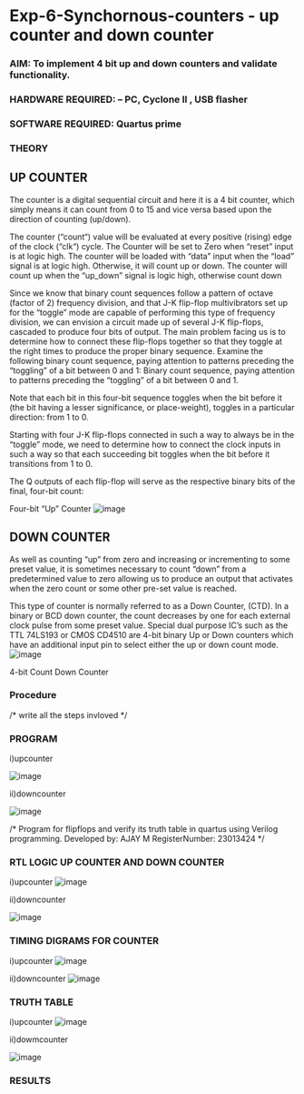 # Exp-6-Synchornous-counters - up counter and down counter 
### AIM: To implement 4 bit up and down counters and validate  functionality.
### HARDWARE REQUIRED:  – PC, Cyclone II , USB flasher
### SOFTWARE REQUIRED:   Quartus prime
### THEORY 

## UP COUNTER 
The counter is a digital sequential circuit and here it is a 4 bit counter, which simply means it can count from 0 to 15 and vice versa based upon the direction of counting (up/down). 

The counter (“count“) value will be evaluated at every positive (rising) edge of the clock (“clk“) cycle.
The Counter will be set to Zero when “reset” input is at logic high.
The counter will be loaded with “data” input when the “load” signal is at logic high. Otherwise, it will count up or down.
The counter will count up when the “up_down” signal is logic high, otherwise count down

Since we know that binary count sequences follow a pattern of octave (factor of 2) frequency division, and that J-K flip-flop multivibrators set up for the “toggle” mode are capable of performing this type of frequency division, we can envision a circuit made up of several J-K flip-flops, cascaded to produce four bits of output.
The main problem facing us is to determine how to connect these flip-flops together so that they toggle at the right times to produce the proper binary sequence.
Examine the following binary count sequence, paying attention to patterns preceding the “toggling” of a bit between 0 and 1:
Binary count sequence, paying attention to patterns preceding the “toggling” of a bit between 0 and 1.

Note that each bit in this four-bit sequence toggles when the bit before it (the bit having a lesser significance, or place-weight), toggles in a particular direction: from 1 to 0.



 
 

Starting with four J-K flip-flops connected in such a way to always be in the “toggle” mode, we need to determine how to connect the clock inputs in such a way so that each succeeding bit toggles when the bit before it transitions from 1 to 0.

The Q outputs of each flip-flop will serve as the respective binary bits of the final, four-bit count:

 
 

Four-bit “Up” Counter
![image](https://user-images.githubusercontent.com/36288975/169644758-b2f4339d-9532-40c5-af40-8f4f8c942e2c.png)



## DOWN COUNTER 

As well as counting “up” from zero and increasing or incrementing to some preset value, it is sometimes necessary to count “down” from a predetermined value to zero allowing us to produce an output that activates when the zero count or some other pre-set value is reached.

This type of counter is normally referred to as a Down Counter, (CTD). In a binary or BCD down counter, the count decreases by one for each external clock pulse from some preset value. Special dual purpose IC’s such as the TTL 74LS193 or CMOS CD4510 are 4-bit binary Up or Down counters which have an additional input pin to select either the up or down count mode.
![image](https://user-images.githubusercontent.com/36288975/169644844-1a14e123-7228-4ed8-81a9-eb937dff4ac8.png)


4-bit Count Down Counter
### Procedure
/* write all the steps invloved */



### PROGRAM 

i)upcounter


![image](https://github.com/AjayM014/Exp-7-Synchornous-counters-/assets/150011759/8191ba70-75f3-4821-937a-0a47e7533d56)

ii)downcounter


![image](https://github.com/AjayM014/Exp-7-Synchornous-counters-/assets/150011759/f55881c1-945f-4a14-a7df-39c90588bc3d)

/*
Program for flipflops  and verify its truth table in quartus using Verilog programming.
Developed by: AJAY M
RegisterNumber:  23013424
*/






### RTL LOGIC UP COUNTER AND DOWN COUNTER  


i)upcounter
![image](https://github.com/AjayM014/Exp-7-Synchornous-counters-/assets/150011759/adf66871-df68-4696-b008-5c8d71424674)

ii)downcounter


![image](https://github.com/AjayM014/Exp-7-Synchornous-counters-/assets/150011759/1954ac3a-d334-4809-8d54-cf86aa2b4e20)




### TIMING DIGRAMS FOR COUNTER  
i)upcounter
![image](https://github.com/AjayM014/Exp-7-Synchornous-counters-/assets/150011759/58bee7c1-3735-4e29-b49d-cdc71c6127ab)

ii)downcounter
![image](https://github.com/AjayM014/Exp-7-Synchornous-counters-/assets/150011759/4bd1c060-f7cd-4721-9ed8-8ca0120fb3e6)




### TRUTH TABLE 
i)upcounter
![image](https://github.com/AjayM014/Exp-7-Synchornous-counters-/assets/150011759/8a79ee7e-83ae-48a9-807b-e54cec13a9c3)

ii)dowmcounter

![image](https://github.com/AjayM014/Exp-7-Synchornous-counters-/assets/150011759/9ef3f81c-d9ce-450c-92eb-a07071e42582)





### RESULTS 
